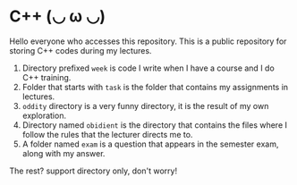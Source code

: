 # C++ (◡ ω ◡)

Hello everyone who accesses this repository. This is a public repository for
storing C++ codes during my lectures.

1. Directory prefixed `week` is code I write when I have a course and I do
   C++ training.
2. Folder that starts with `task` is the folder that contains my assignments
   in lectures.
3. `oddity` directory is a very funny directory, it is the result of my own
   exploration.
4. Directory named `obidient` is the directory that contains the files where
   I follow the rules that the lecturer directs me to.
5. A folder named `exam` is a question that appears in the semester exam,
   along with my answer.

The rest? support directory only, don't worry!
